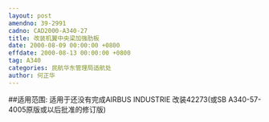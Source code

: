 ```yaml
---
layout: post
amendno: 39-2991
cadno: CAD2000-A340-27
title: 改装机翼中央梁加强肋板
date: 2000-08-09 00:00:00 +0800
effdate: 2000-08-13 00:00:00 +0800
tag: A340
categories: 民航华东管理局适航处
author: 何正华
---
```


##适用范围:
适用于还没有完成AIRBUS INDUSTRIE 改装42273(或SB A340-57-4005原版或以后批准的修订版)

